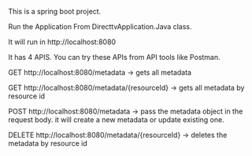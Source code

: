 This is a spring boot project.

Run the Application From DirecttvApplication.Java class.

It will run in http://localhost:8080

It has 4 APIS. You can try these APIs from API tools like Postman.

GET http://localhost:8080/metadata -> gets all metadata

GET http://localhost:8080/metadata/{resourceId} -> gets all metadata by resource id

POST http://localhost:8080/metadata -> pass the metadata object in the request body. it will create a new metadata or update existing one.

DELETE http://localhost:8080/metadata/{resourceId} -> deletes the metadata by resource id
